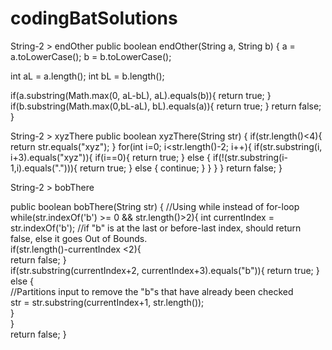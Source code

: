 # codingBatSolutions

String-2 > endOther
public boolean endOther(String a, String b) {
  a = a.toLowerCase();
  b = b.toLowerCase();
  
  int aL = a.length();
  int bL = b.length();
  
  if(a.substring(Math.max(0, aL-bL), aL).equals(b)){
    return true;
  }
  if(b.substring(Math.max(0,bL-aL), bL).equals(a)){
    return true;
  }
  return false;
}  

String-2 > xyzThere
public boolean xyzThere(String str) {
  if(str.length()<4){
    return str.equals("xyz");
    }
  for(int i=0; i<str.length()-2; i++){
    if(str.substring(i, i+3).equals("xyz")){
      if(i==0){
        return true;
      }
      else {
      if(!(str.substring(i-1,i).equals("."))){
        return true;
      } else {
        continue;
      }
    }
  }
  }
  return false;
 }


String-2 > bobThere

 public boolean bobThere(String str) {
 //Using while instead of for-loop
  while(str.indexOf('b') >= 0 && str.length()>2){
    int currentIndex = str.indexOf('b');
    //if "b" is at the last or before-last index, should return false, else it goes Out of Bounds.    
    if(str.length()-currentIndex <2){  
      return false;
    }   
    if(str.substring(currentIndex+2, currentIndex+3).equals("b")){
      return true;
    } 
    else {  
    //Partitions input to remove the "b"s that have already been checked    
      str = str.substring(currentIndex+1, str.length());  
    }  
  }  
  return false;
}  



